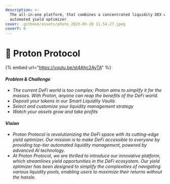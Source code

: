```yaml
---
description: >-
  The all-in-one platform, that combines a concentrated liquidity DEX with an
  automated yield optimizer
cover: .gitbook/assets/photo_2023-03-20 11.54.27.jpeg
coverY: 0
---
```


# 🔹 Proton Protocol

{% embed url="https://youtu.be/st4Ahc2AyTA" %}

#### _Problem & Challenge_

* _The current DeFi world is too complex; Proton aims to simplify it for the masses. With Proton, anyone can reap the benefits of the DeFi world._
* _Deposit your tokens in our Smart Liquidity Vaults_
* _Select and customize your liquidity management strategy_
* _Watch your assets grow and take profits_

#### _Vision_&#x20;

* _Proton Protocol is revolutionizing the DeFi space with its cutting-edge yield optimizer. Our mission is to make DeFi accessible to everyone by providing top-tier automated liquidity management, powered by advanced AI technology._
* _At Proton Protocol, we are thrilled to introduce our innovative platform, which streamlines yield opportunities in the DeFi ecosystem. Our yield optimizer has been designed to simplify the complexities of navigating various liquidity pools, enabling users to maximize their returns without the hassle._
